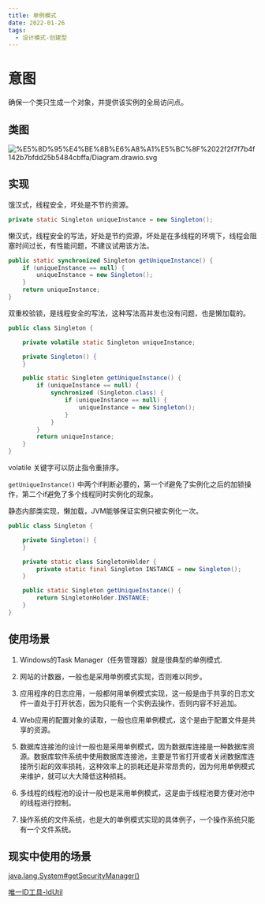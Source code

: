 ```yaml
---
title: 单例模式
date: 2022-01-26
tags:
  - 设计模式-创建型
---
```


# 意图


确保一个类只生成一个对象，并提供该实例的全局访问点。


## 类图


![%E5%8D%95%E4%BE%8B%E6%A8%A1%E5%BC%8F%2022f2f7f7b4f142b7bfdd25b5484cbffa/Diagram.drawio.svg](https://peierlong-blog.oss-cn-hongkong.aliyuncs.com/uPic/单例模式.drawio.svg)


## 实现


饿汉式，线程安全，坏处是不节约资源。


```java
private static Singleton uniqueInstance = new Singleton();
```


懒汉式，线程安全的写法，好处是节约资源，坏处是在多线程的环境下，线程会阻塞时间过长，有性能问题，不建议试用该方法。


```java
public static synchronized Singleton getUniqueInstance() {
    if (uniqueInstance == null) {
        uniqueInstance = new Singleton();
    }
    return uniqueInstance;
}
```


双重校验锁，是线程安全的写法，这种写法高并发也没有问题，也是懒加载的。


```java
public class Singleton {

    private volatile static Singleton uniqueInstance;

    private Singleton() {
    }

    public static Singleton getUniqueInstance() {
        if (uniqueInstance == null) {
            synchronized (Singleton.class) {
                if (uniqueInstance == null) {
                    uniqueInstance = new Singleton();
                }
            }
        }
        return uniqueInstance;
    }
}
```


volatile 关键字可以防止指令重排序。

`getUniqueInstance()` 中两个if判断必要的，第一个if避免了实例化之后的加锁操作，第二个if避免了多个线程同时实例化的现象。


静态内部类实现，懒加载，JVM能够保证实例只被实例化一次。


```java
public class Singleton {

    private Singleton() {
    }

    private static class SingletonHolder {
        private static final Singleton INSTANCE = new Singleton();
    }

    public static Singleton getUniqueInstance() {
        return SingletonHolder.INSTANCE;
    }
}
```


## 使用场景


1. Windows的Task Manager（任务管理器）就是很典型的单例模式.

2. 网站的计数器，一般也是采用单例模式实现，否则难以同步。

3. 应用程序的日志应用，一般都何用单例模式实现，这一般是由于共享的日志文件一直处于打开状态，因为只能有一个实例去操作，否则内容不好追加。

4. Web应用的配置对象的读取，一般也应用单例模式，这个是由于配置文件是共享的资源。

5. 数据库连接池的设计一般也是采用单例模式，因为数据库连接是一种数据库资源。数据库软件系统中使用数据库连接池，主要是节省打开或者关闭数据库连接所引起的效率损耗，这种效率上的损耗还是非常昂贵的，因为何用单例模式来维护，就可以大大降低这种损耗。

6. 多线程的线程池的设计一般也是采用单例模式，这是由于线程池要方便对池中的线程进行控制。

7. 操作系统的文件系统，也是大的单例模式实现的具体例子，一个操作系统只能有一个文件系统。


## 现实中使用的场景


[java.lang.System#getSecurityManager()](http://docs.oracle.com/javase/8/docs/api/java/lang/System.html#getSecurityManager--)

[唯一ID工具-IdUtil](https://www.bookstack.cn/read/hutool/bfd2d43bcada297e.md)
